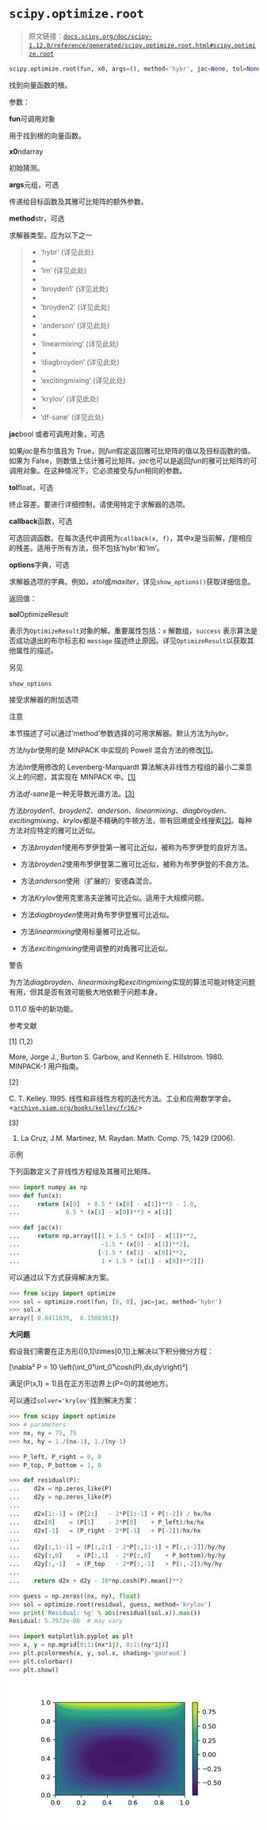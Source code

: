 # `scipy.optimize.root`

> 原文链接：[`docs.scipy.org/doc/scipy-1.12.0/reference/generated/scipy.optimize.root.html#scipy.optimize.root`](https://docs.scipy.org/doc/scipy-1.12.0/reference/generated/scipy.optimize.root.html#scipy.optimize.root)

```py
scipy.optimize.root(fun, x0, args=(), method='hybr', jac=None, tol=None, callback=None, options=None)
```

找到向量函数的根。

参数：

**fun**可调用对象

用于找到根的向量函数。

**x0**ndarray

初始猜测。

**args**元组，可选

传递给目标函数及其雅可比矩阵的额外参数。

**method**str，可选

求解器类型。应为以下之一

> +   ‘hybr’ (详见此处)
> +   
> +   ‘lm’ (详见此处)
> +   
> +   ‘broyden1’ (详见此处)
> +   
> +   ‘broyden2’ (详见此处)
> +   
> +   ‘anderson’ (详见此处)
> +   
> +   ‘linearmixing’ (详见此处)
> +   
> +   ‘diagbroyden’ (详见此处)
> +   
> +   ‘excitingmixing’ (详见此处)
> +   
> +   ‘krylov’ (详见此处)
> +   
> +   ‘df-sane’ (详见此处)

**jac**bool 或者可调用对象，可选

如果*jac*是布尔值且为 True，则*fun*假定返回雅可比矩阵的值以及目标函数的值。如果为 False，则数值上估计雅可比矩阵。*jac*也可以是返回*fun*的雅可比矩阵的可调用对象。在这种情况下，它必须接受与*fun*相同的参数。

**tol**float，可选

终止容差。要进行详细控制，请使用特定于求解器的选项。

**callback**函数，可选

可选回调函数。在每次迭代中调用为`callback(x, f)`，其中*x*是当前解，*f*是相应的残差。适用于所有方法，但不包括‘hybr’和‘lm’。

**options**字典，可选

求解器选项的字典。例如，*xtol*或*maxiter*，详见`show_options()`获取详细信息。

返回值：

**sol**OptimizeResult

表示为`OptimizeResult`对象的解。重要属性包括：`x` 解数组，`success` 表示算法是否成功退出的布尔标志和 `message` 描述终止原因。详见`OptimizeResult`以获取其他属性的描述。

另见

`show_options`

接受求解器的附加选项

注意

本节描述了可以通过‘method’参数选择的可用求解器。默认方法为*hybr*。

方法*hybr*使用的是 MINPACK 中实现的 Powell 混合方法的修改[[1]](#r9d4d7396324b-1)。

方法*lm*使用修改的 Levenberg-Marquardt 算法解决非线性方程组的最小二乘意义上的问题，其实现在 MINPACK 中。[[1]](#r9d4d7396324b-1)

方法*df-sane*是一种无导数光谱方法。[[3]](#r9d4d7396324b-3)

方法*broyden1*、*broyden2*、*anderson*、*linearmixing*、*diagbroyden*、*excitingmixing*、*krylov*都是不精确的牛顿方法，带有回溯或全线搜索[[2]](#r9d4d7396324b-2)。每种方法对应特定的雅可比近似。

+   方法*broyden1*使用布罗伊登第一雅可比近似，被称为布罗伊登的良好方法。

+   方法*broyden2*使用布罗伊登第二雅可比近似，被称为布罗伊登的不良方法。

+   方法*anderson*使用（扩展的）安德森混合。

+   方法*Krylov*使用克里洛夫逆雅可比近似。适用于大规模问题。

+   方法*diagbroyden*使用对角布罗伊登雅可比近似。

+   方法*linearmixing*使用标量雅可比近似。

+   方法*excitingmixing*使用调整的对角雅可比近似。

警告

为方法*diagbroyden*、*linearmixing*和*excitingmixing*实现的算法可能对特定问题有用，但其是否有效可能极大地依赖于问题本身。

0.11.0 版中的新功能。

参考文献

[1] (1,2)

More, Jorge J., Burton S. Garbow, and Kenneth E. Hillstrom. 1980\. MINPACK-1 用户指南。

[2]

C. T. Kelley. 1995\. 线性和非线性方程的迭代方法。工业和应用数学学会。<[`archive.siam.org/books/kelley/fr16/`](https://archive.siam.org/books/kelley/fr16/)>

[3]

1.  La Cruz, J.M. Martinez, M. Raydan. Math. Comp. 75, 1429 (2006).

示例

下列函数定义了非线性方程组及其雅可比矩阵。

```py
>>> import numpy as np
>>> def fun(x):
...     return [x[0]  + 0.5 * (x[0] - x[1])**3 - 1.0,
...             0.5 * (x[1] - x[0])**3 + x[1]] 
```

```py
>>> def jac(x):
...     return np.array([[1 + 1.5 * (x[0] - x[1])**2,
...                       -1.5 * (x[0] - x[1])**2],
...                      [-1.5 * (x[1] - x[0])**2,
...                       1 + 1.5 * (x[1] - x[0])**2]]) 
```

可以通过以下方式获得解决方案。

```py
>>> from scipy import optimize
>>> sol = optimize.root(fun, [0, 0], jac=jac, method='hybr')
>>> sol.x
array([ 0.8411639,  0.1588361]) 
```

**大问题**

假设我们需要在正方形\([0,1]\times[0,1]\)上解决以下积分微分方程：

\[\nabla² P = 10 \left(\int_0¹\int_0¹\cosh(P)\,dx\,dy\right)²\]

满足\(P(x,1) = 1\)且在正方形边界上\(P=0\)的其他地方。

可以通过`solver='krylov'`找到解决方案：

```py
>>> from scipy import optimize
>>> # parameters
>>> nx, ny = 75, 75
>>> hx, hy = 1./(nx-1), 1./(ny-1) 
```

```py
>>> P_left, P_right = 0, 0
>>> P_top, P_bottom = 1, 0 
```

```py
>>> def residual(P):
...    d2x = np.zeros_like(P)
...    d2y = np.zeros_like(P)
...
...    d2x[1:-1] = (P[2:]   - 2*P[1:-1] + P[:-2]) / hx/hx
...    d2x[0]    = (P[1]    - 2*P[0]    + P_left)/hx/hx
...    d2x[-1]   = (P_right - 2*P[-1]   + P[-2])/hx/hx
...
...    d2y[:,1:-1] = (P[:,2:] - 2*P[:,1:-1] + P[:,:-2])/hy/hy
...    d2y[:,0]    = (P[:,1]  - 2*P[:,0]    + P_bottom)/hy/hy
...    d2y[:,-1]   = (P_top   - 2*P[:,-1]   + P[:,-2])/hy/hy
...
...    return d2x + d2y - 10*np.cosh(P).mean()**2 
```

```py
>>> guess = np.zeros((nx, ny), float)
>>> sol = optimize.root(residual, guess, method='krylov')
>>> print('Residual: %g' % abs(residual(sol.x)).max())
Residual: 5.7972e-06  # may vary 
```

```py
>>> import matplotlib.pyplot as plt
>>> x, y = np.mgrid[0:1:(nx*1j), 0:1:(ny*1j)]
>>> plt.pcolormesh(x, y, sol.x, shading='gouraud')
>>> plt.colorbar()
>>> plt.show() 
```

![../../_images/scipy-optimize-root-1.png](img/2198d97bf9416a5d154f363d837e6153.png)
